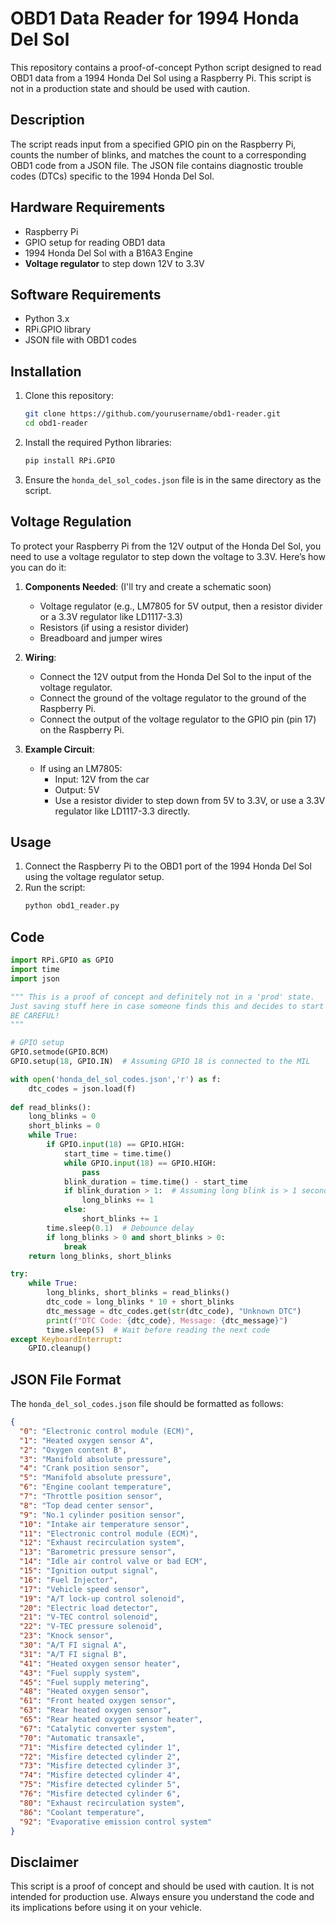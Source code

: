# OBD1 Data Reader for 1994 Honda Del Sol

This repository contains a proof-of-concept Python script designed to read OBD1 data from a 1994 Honda Del Sol using a Raspberry Pi. This script is not in a production state and should be used with caution.

## Description

The script reads input from a specified GPIO pin on the Raspberry Pi, counts the number of blinks, and matches the count to a corresponding OBD1 code from a JSON file. The JSON file contains diagnostic trouble codes (DTCs) specific to the 1994 Honda Del Sol.

## Hardware Requirements

- Raspberry Pi
- GPIO setup for reading OBD1 data
- 1994 Honda Del Sol with a B16A3 Engine
- **Voltage regulator** to step down 12V to 3.3V

## Software Requirements

- Python 3.x
- RPi.GPIO library
- JSON file with OBD1 codes

## Installation

1. Clone this repository:
    ```bash
    git clone https://github.com/yourusername/obd1-reader.git
    cd obd1-reader
    ```

2. Install the required Python libraries:
    ```bash
    pip install RPi.GPIO
    ```

3. Ensure the `honda_del_sol_codes.json` file is in the same directory as the script.

## Voltage Regulation

To protect your Raspberry Pi from the 12V output of the Honda Del Sol, you need to use a voltage regulator to step down the voltage to 3.3V. Here’s how you can do it:

1. **Components Needed**: (I'll try and create a schematic soon)
    - Voltage regulator (e.g., LM7805 for 5V output, then a resistor divider or a 3.3V regulator like LD1117-3.3)
    - Resistors (if using a resistor divider)
    - Breadboard and jumper wires

3. **Wiring**:
    - Connect the 12V output from the Honda Del Sol to the input of the voltage regulator.
    - Connect the ground of the voltage regulator to the ground of the Raspberry Pi.
    - Connect the output of the voltage regulator to the GPIO pin (pin 17) on the Raspberry Pi.

4. **Example Circuit**:
    - If using an LM7805:
        - Input: 12V from the car
        - Output: 5V
        - Use a resistor divider to step down from 5V to 3.3V, or use a 3.3V regulator like LD1117-3.3 directly.

## Usage

1. Connect the Raspberry Pi to the OBD1 port of the 1994 Honda Del Sol using the voltage regulator setup.
2. Run the script:
    ```bash
    python obd1_reader.py
    ```

## Code

```python
import RPi.GPIO as GPIO
import time
import json

""" This is a proof of concept and definitely not in a 'prod' state. 
Just saving stuff here in case someone finds this and decides to start using it. 
BE CAREFUL! 
"""

# GPIO setup
GPIO.setmode(GPIO.BCM)
GPIO.setup(18, GPIO.IN)  # Assuming GPIO 18 is connected to the MIL

with open('honda_del_sol_codes.json','r') as f:
    dtc_codes = json.load(f)
    
def read_blinks():
    long_blinks = 0
    short_blinks = 0
    while True:
        if GPIO.input(18) == GPIO.HIGH:
            start_time = time.time()
            while GPIO.input(18) == GPIO.HIGH:
                pass
            blink_duration = time.time() - start_time
            if blink_duration > 1:  # Assuming long blink is > 1 second
                long_blinks += 1
            else:
                short_blinks += 1
        time.sleep(0.1)  # Debounce delay
        if long_blinks > 0 and short_blinks > 0:
            break
    return long_blinks, short_blinks

try:
    while True:
        long_blinks, short_blinks = read_blinks()
        dtc_code = long_blinks * 10 + short_blinks
        dtc_message = dtc_codes.get(str(dtc_code), "Unknown DTC")
        print(f"DTC Code: {dtc_code}, Message: {dtc_message}")
        time.sleep(5)  # Wait before reading the next code
except KeyboardInterrupt:
    GPIO.cleanup()
```

## JSON File Format

The `honda_del_sol_codes.json` file should be formatted as follows:

```json
{
  "0": "Electronic control module (ECM)",
  "1": "Heated oxygen sensor A",
  "2": "Oxygen content B",
  "3": "Manifold absolute pressure",
  "4": "Crank position sensor",
  "5": "Manifold absolute pressure",
  "6": "Engine coolant temperature",
  "7": "Throttle position sensor",
  "8": "Top dead center sensor",
  "9": "No.1 cylinder position sensor",
  "10": "Intake air temperature sensor",
  "11": "Electronic control module (ECM)",
  "12": "Exhaust recirculation system",
  "13": "Barometric pressure sensor",
  "14": "Idle air control valve or bad ECM",
  "15": "Ignition output signal",
  "16": "Fuel Injector",
  "17": "Vehicle speed sensor",
  "19": "A/T lock-up control solenoid",
  "20": "Electric load detector",
  "21": "V-TEC control solenoid",
  "22": "V-TEC pressure solenoid",
  "23": "Knock sensor",
  "30": "A/T FI signal A",
  "31": "A/T FI signal B",
  "41": "Heated oxygen sensor heater",
  "43": "Fuel supply system",
  "45": "Fuel supply metering",
  "48": "Heated oxygen sensor",
  "61": "Front heated oxygen sensor",
  "63": "Rear heated oxygen sensor",
  "65": "Rear heated oxygen sensor heater",
  "67": "Catalytic converter system",
  "70": "Automatic transaxle",
  "71": "Misfire detected cylinder 1",
  "72": "Misfire detected cylinder 2",
  "73": "Misfire detected cylinder 3",
  "74": "Misfire detected cylinder 4",
  "75": "Misfire detected cylinder 5",
  "76": "Misfire detected cylinder 6",
  "80": "Exhaust recirculation system",
  "86": "Coolant temperature",
  "92": "Evaporative emission control system"
}
```

## Disclaimer

This script is a proof of concept and should be used with caution. It is not intended for production use. Always ensure you understand the code and its implications before using it on your vehicle.

